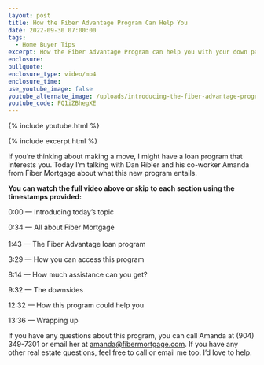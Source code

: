 ```yaml
---
layout: post
title: How the Fiber Advantage Program Can Help You
date: 2022-09-30 07:00:00
tags:
  - Home Buyer Tips
excerpt: How the Fiber Advantage Program can help you with your down payment.
enclosure:
pullquote:
enclosure_type: video/mp4
enclosure_time:
use_youtube_image: false
youtube_alternate_image: /uploads/introducing-the-fiber-advantage-program---yt.jpg
youtube_code: FQ1iZBhegXE
---
```

{% include youtube.html %}

{% include excerpt.html %}

If you’re thinking about making a move, I might have a loan program that interests you. Today I’m talking with Dan Ribler and his co-worker Amanda from Fiber Mortgage about what this new program entails.

**You can watch the full video above or skip to each section using the timestamps provided:**

0:00 — Introducing today’s topic

0:34 — All about Fiber Mortgage<br><br>1:43 — The Fiber Advantage loan program

3:29 — How you can access this program

8:14 — How much assistance can you get?

9:32 — The downsides

12:32 — How this program could help you

13:36 — Wrapping up

If you have any questions about this program, you can call Amanda at (904) 349-7301 or email her at [amanda@fibermortgage.com](mailto:amanda@fibermortgage.com). If you have any other real estate questions, feel free to call or email me too. I’d love to help.&nbsp;